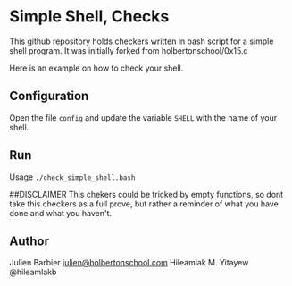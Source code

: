 # Simple Shell, Checks

This github repository holds checkers written in bash script for a simple shell program.
It was initially forked from holbertonschool/0x15.c

Here is an example on how to check your shell.
## Configuration

Open the file `config` and update the variable `SHELL` with the name of your shell.

## Run

Usage `./check_simple_shell.bash`

##DISCLAIMER
This chekers could be tricked by empty functions, so dont take this checkers as a full prove, but rather a reminder of what you have done and what you haven't.

## Author
Julien Barbier <julien@holbertonschool.com>
Hileamlak M. Yitayew  @hileamlakb
